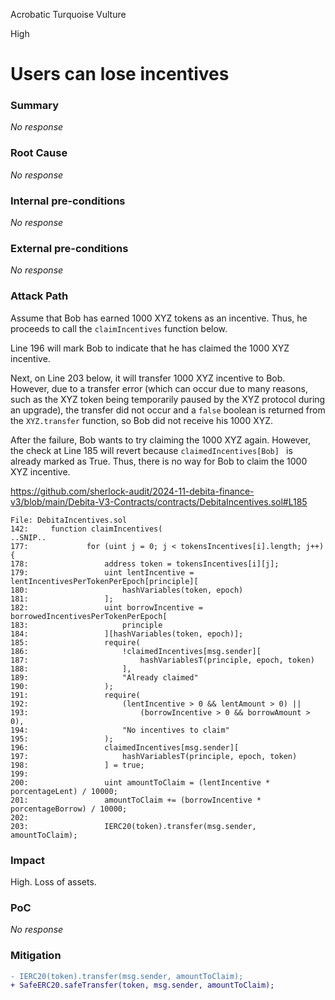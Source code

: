 Acrobatic Turquoise Vulture

High

# Users can lose incentives

### Summary

_No response_

### Root Cause

_No response_

### Internal pre-conditions

_No response_

### External pre-conditions

_No response_

### Attack Path

Assume that Bob has earned 1000 XYZ tokens as an incentive. Thus, he proceeds to call the `claimIncentives` function below.

Line 196 will mark Bob to indicate that he has claimed the 1000 XYZ incentive.

Next, on Line 203 below, it will transfer 1000 XYZ incentive to Bob. However, due to a transfer error (which can occur due to many reasons, such as the XYZ token being temporarily paused by the XYZ protocol during an upgrade), the transfer did not occur and a `false` boolean is returned from the `XYZ.transfer` function, so Bob did not receive his 1000 XYZ.

After the failure, Bob wants to try claiming the 1000 XYZ again. However, the check at Line 185 will revert because `claimedIncentives[Bob] ` is already marked as True. Thus, there is no way for Bob to claim the 1000 XYZ incentive.

https://github.com/sherlock-audit/2024-11-debita-finance-v3/blob/main/Debita-V3-Contracts/contracts/DebitaIncentives.sol#L185

```solidity
File: DebitaIncentives.sol
142:     function claimIncentives(
..SNIP..
177:             for (uint j = 0; j < tokensIncentives[i].length; j++) {
178:                 address token = tokensIncentives[i][j];
179:                 uint lentIncentive = lentIncentivesPerTokenPerEpoch[principle][
180:                     hashVariables(token, epoch)
181:                 ];
182:                 uint borrowIncentive = borrowedIncentivesPerTokenPerEpoch[
183:                     principle
184:                 ][hashVariables(token, epoch)];
185:                 require(
186:                     !claimedIncentives[msg.sender][
187:                         hashVariablesT(principle, epoch, token)
188:                     ],
189:                     "Already claimed"
190:                 );
191:                 require(
192:                     (lentIncentive > 0 && lentAmount > 0) ||
193:                         (borrowIncentive > 0 && borrowAmount > 0),
194:                     "No incentives to claim"
195:                 );
196:                 claimedIncentives[msg.sender][
197:                     hashVariablesT(principle, epoch, token)
198:                 ] = true;
199: 
200:                 uint amountToClaim = (lentIncentive * porcentageLent) / 10000;
201:                 amountToClaim += (borrowIncentive * porcentageBorrow) / 10000;
202: 
203:                 IERC20(token).transfer(msg.sender, amountToClaim);
```

### Impact

High. Loss of assets.

### PoC

_No response_

### Mitigation

```diff
- IERC20(token).transfer(msg.sender, amountToClaim);
+ SafeERC20.safeTransfer(token, msg.sender, amountToClaim);
```
